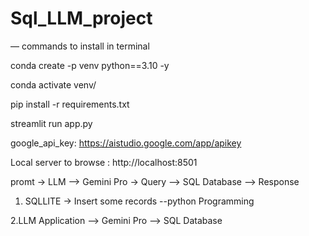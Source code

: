 # Sql_LLM_project

— commands to install in terminal

conda create -p venv python==3.10 -y

conda activate venv/

pip install -r requirements.txt

streamlit run app.py

google_api_key:  https://aistudio.google.com/app/apikey


Local server to browse : http://localhost:8501


promt -> LLM --> Gemini Pro -> Query --> SQL Database --> Response

1. SQLLITE -> Insert some records --python Programming

2.LLM Application --> Gemini Pro --> SQL Database



